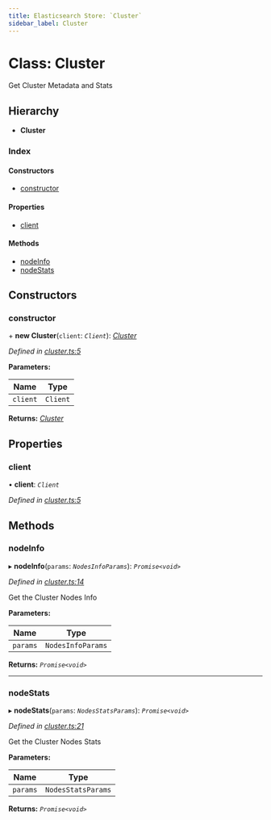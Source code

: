```yaml
---
title: Elasticsearch Store: `Cluster`
sidebar_label: Cluster
---
```


# Class: Cluster

Get Cluster Metadata and Stats

## Hierarchy

* **Cluster**

### Index

#### Constructors

* [constructor](cluster.md#constructor)

#### Properties

* [client](cluster.md#client)

#### Methods

* [nodeInfo](cluster.md#nodeinfo)
* [nodeStats](cluster.md#nodestats)

## Constructors

###  constructor

\+ **new Cluster**(`client`: *`Client`*): *[Cluster](cluster.md)*

*Defined in [cluster.ts:5](https://github.com/terascope/teraslice/blob/9dc0f8b8/packages/elasticsearch-store/src/cluster.ts#L5)*

**Parameters:**

Name | Type |
------ | ------ |
`client` | `Client` |

**Returns:** *[Cluster](cluster.md)*

## Properties

###  client

• **client**: *`Client`*

*Defined in [cluster.ts:5](https://github.com/terascope/teraslice/blob/9dc0f8b8/packages/elasticsearch-store/src/cluster.ts#L5)*

## Methods

###  nodeInfo

▸ **nodeInfo**(`params`: *`NodesInfoParams`*): *`Promise<void>`*

*Defined in [cluster.ts:14](https://github.com/terascope/teraslice/blob/9dc0f8b8/packages/elasticsearch-store/src/cluster.ts#L14)*

Get the Cluster Nodes Info

**Parameters:**

Name | Type |
------ | ------ |
`params` | `NodesInfoParams` |

**Returns:** *`Promise<void>`*

___

###  nodeStats

▸ **nodeStats**(`params`: *`NodesStatsParams`*): *`Promise<void>`*

*Defined in [cluster.ts:21](https://github.com/terascope/teraslice/blob/9dc0f8b8/packages/elasticsearch-store/src/cluster.ts#L21)*

Get the Cluster Nodes Stats

**Parameters:**

Name | Type |
------ | ------ |
`params` | `NodesStatsParams` |

**Returns:** *`Promise<void>`*

